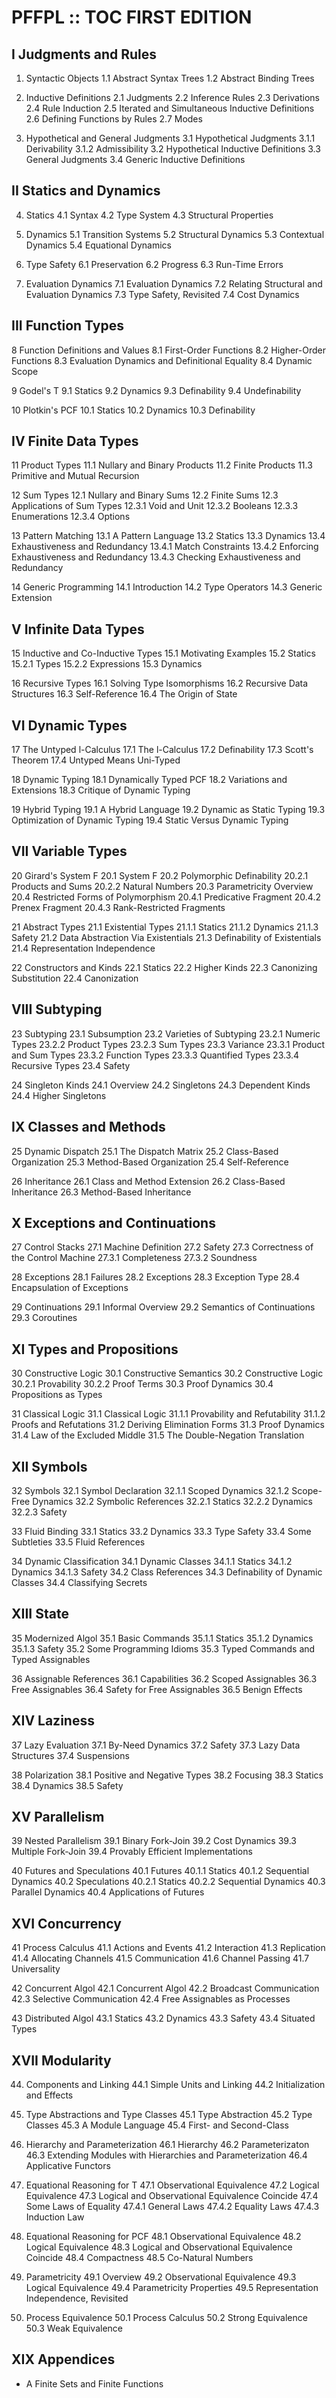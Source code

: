 # PFFPL :: TOC FIRST EDITION

## I Judgments and Rules

  1. Syntactic Objects
    1.1 Abstract Syntax Trees
    1.2 Abstract Binding Trees

  2. Inductive Definitions
    2.1 Judgments
    2.2 Inference Rules
    2.3 Derivations
    2.4 Rule Induction
    2.5 Iterated and Simultaneous Inductive Definitions
    2.6 Defining Functions by Rules
    2.7 Modes

  3. Hypothetical and General Judgments
    3.1 Hypothetical Judgments
      3.1.1 Derivability
      3.1.2 Admissibility
    3.2 Hypothetical Inductive Definitions
    3.3 General Judgments
    3.4 Generic Inductive Definitions

## II Statics and Dynamics

  4. Statics
    4.1 Syntax
    4.2 Type System
    4.3 Structural Properties

  5. Dynamics
    5.1 Transition Systems
    5.2 Structural Dynamics
    5.3 Contextual Dynamics
    5.4 Equational Dynamics

  6. Type Safety
    6.1 Preservation
    6.2 Progress
    6.3 Run-Time Errors

  7. Evaluation Dynamics
    7.1 Evaluation Dynamics
    7.2 Relating Structural and Evaluation Dynamics
    7.3 Type Safety, Revisited
    7.4 Cost Dynamics

## III Function Types

  8 Function Definitions and Values
  8.1 First-Order Functions
  8.2 Higher-Order Functions
  8.3 Evaluation Dynamics and Definitional Equality
  8.4 Dynamic Scope

  9 Godel's T
  9.1 Statics
  9.2 Dynamics
  9.3 Definability
  9.4 Undefinability

  10 Plotkin's PCF
  10.1 Statics
  10.2 Dynamics
  10.3 Definability

## IV Finite Data Types

  11 Product Types
  11.1 Nullary and Binary Products
  11.2 Finite Products
  11.3 Primitive and Mutual Recursion

  12 Sum Types
  12.1 Nullary and Binary Sums
  12.2 Finite Sums
  12.3 Applications of Sum Types
  12.3.1 Void and Unit
  12.3.2 Booleans
  12.3.3 Enumerations
  12.3.4 Options

  13 Pattern Matching
  13.1 A Pattern Language
  13.2 Statics
  13.3 Dynamics
  13.4 Exhaustiveness and Redundancy
  13.4.1 Match Constraints
  13.4.2 Enforcing Exhaustiveness and Redundancy
  13.4.3 Checking Exhaustiveness and Redundancy

  14 Generic Programming
  14.1 Introduction
  14.2 Type Operators
  14.3 Generic Extension

## V Infinite Data Types

  15 Inductive and Co-Inductive Types
  15.1 Motivating Examples
  15.2 Statics
  15.2.1 Types
  15.2.2 Expressions
  15.3 Dynamics

  16 Recursive Types
  16.1 Solving Type Isomorphisms
  16.2 Recursive Data Structures
  16.3 Self-Reference
  16.4 The Origin of State

## VI Dynamic Types

  17 The Untyped l-Calculus
  17.1 The l-Calculus
  17.2 Definability
  17.3 Scott's Theorem
  17.4 Untyped Means Uni-Typed

  18 Dynamic Typing
  18.1 Dynamically Typed PCF
  18.2 Variations and Extensions
  18.3 Critique of Dynamic Typing

  19 Hybrid Typing
  19.1 A Hybrid Language
  19.2 Dynamic as Static Typing
  19.3 Optimization of Dynamic Typing
  19.4 Static Versus Dynamic Typing

## VII Variable Types

  20 Girard's System F
  20.1 System F
  20.2 Polymorphic Definability
  20.2.1 Products and Sums
  20.2.2 Natural Numbers
  20.3 Parametricity Overview
  20.4 Restricted Forms of Polymorphism
  20.4.1 Predicative Fragment
  20.4.2 Prenex Fragment
  20.4.3 Rank-Restricted Fragments

  21 Abstract Types
  21.1 Existential Types
  21.1.1 Statics
  21.1.2 Dynamics
  21.1.3 Safety
  21.2 Data Abstraction Via Existentials
  21.3 Definability of Existentials
  21.4 Representation Independence

  22 Constructors and Kinds
  22.1 Statics
  22.2 Higher Kinds
  22.3 Canonizing Substitution
  22.4 Canonization

## VIII Subtyping

  23 Subtyping
  23.1 Subsumption
  23.2 Varieties of Subtyping
  23.2.1 Numeric Types
  23.2.2 Product Types
  23.2.3 Sum Types
  23.3 Variance
  23.3.1 Product and Sum Types
  23.3.2 Function Types
  23.3.3 Quantified Types
  23.3.4 Recursive Types
  23.4 Safety

  24 Singleton Kinds
  24.1 Overview
  24.2 Singletons
  24.3 Dependent Kinds
  24.4 Higher Singletons

## IX Classes and Methods

  25 Dynamic Dispatch
  25.1 The Dispatch Matrix
  25.2 Class-Based Organization
  25.3 Method-Based Organization
  25.4 Self-Reference

  26 Inheritance
  26.1 Class and Method Extension
  26.2 Class-Based Inheritance
  26.3 Method-Based Inheritance

## X Exceptions and Continuations

  27 Control Stacks
  27.1 Machine Definition
  27.2 Safety
  27.3 Correctness of the Control Machine
  27.3.1 Completeness
  27.3.2 Soundness

  28 Exceptions
  28.1 Failures
  28.2 Exceptions
  28.3 Exception Type
  28.4 Encapsulation of Exceptions

  29 Continuations
  29.1 Informal Overview
  29.2 Semantics of Continuations
  29.3 Coroutines

## XI Types and Propositions

  30 Constructive Logic
  30.1 Constructive Semantics
  30.2 Constructive Logic
  30.2.1 Provability
  30.2.2 Proof Terms
  30.3 Proof Dynamics
  30.4 Propositions as Types

  31 Classical Logic
  31.1 Classical Logic
  31.1.1 Provability and Refutability
  31.1.2 Proofs and Refutations
  31.2 Deriving Elimination Forms
  31.3 Proof Dynamics
  31.4 Law of the Excluded Middle
  31.5 The Double-Negation Translation

## XII Symbols

  32 Symbols
  32.1 Symbol Declaration
  32.1.1 Scoped Dynamics
  32.1.2 Scope-Free Dynamics
  32.2 Symbolic References
  32.2.1 Statics
  32.2.2 Dynamics
  32.2.3 Safety

  33 Fluid Binding
  33.1 Statics
  33.2 Dynamics
  33.3 Type Safety
  33.4 Some Subtleties
  33.5 Fluid References

  34 Dynamic Classification
  34.1 Dynamic Classes
  34.1.1 Statics
  34.1.2 Dynamics
  34.1.3 Safety
  34.2 Class References
  34.3 Definability of Dynamic Classes
  34.4 Classifying Secrets

## XIII State

  35 Modernized Algol
  35.1 Basic Commands
  35.1.1 Statics
  35.1.2 Dynamics
  35.1.3 Safety
  35.2 Some Programming Idioms
  35.3 Typed Commands and Typed Assignables

  36 Assignable References
  36.1 Capabilities
  36.2 Scoped Assignables
  36.3 Free Assignables
  36.4 Safety for Free Assignables
  36.5 Benign Effects

## XIV Laziness

  37 Lazy Evaluation
  37.1 By-Need Dynamics
  37.2 Safety
  37.3 Lazy Data Structures
  37.4 Suspensions

  38 Polarization
  38.1 Positive and Negative Types
  38.2 Focusing
  38.3 Statics
  38.4 Dynamics
  38.5 Safety

## XV Parallelism

  39 Nested Parallelism
  39.1 Binary Fork-Join
  39.2 Cost Dynamics
  39.3 Multiple Fork-Join
  39.4 Provably Efficient Implementations

  40 Futures and Speculations
  40.1 Futures
  40.1.1 Statics
  40.1.2 Sequential Dynamics
  40.2 Speculations
  40.2.1 Statics
  40.2.2 Sequential Dynamics
  40.3 Parallel Dynamics
  40.4 Applications of Futures

## XVI Concurrency

  41 Process Calculus
  41.1 Actions and Events
  41.2 Interaction
  41.3 Replication
  41.4 Allocating Channels
  41.5 Communication
  41.6 Channel Passing
  41.7 Universality

  42 Concurrent Algol
  42.1 Concurrent Algol
  42.2 Broadcast Communication
  42.3 Selective Communication
  42.4 Free Assignables as Processes

  43 Distributed Algol
  43.1 Statics
  43.2 Dynamics
  43.3 Safety
  43.4 Situated Types

## XVII Modularity

  44. Components and Linking
    44.1 Simple Units and Linking
    44.2 Initialization and Effects

  45. Type Abstractions and Type Classes
    45.1 Type Abstraction
    45.2 Type Classes
    45.3 A Module Language
    45.4 First- and Second-Class

  46. Hierarchy and Parameterization
    46.1 Hierarchy
    46.2 Parameterizaton
    46.3 Extending Modules with Hierarchies and Parameterization
    46.4 Applicative Functors

  47. Equational Reasoning for T
    47.1 Observational Equivalence
    47.2 Logical Equivalence
    47.3 Logical and Observational Equivalence Coincide
    47.4 Some Laws of Equality
      47.4.1 General Laws
      47.4.2 Equality Laws
      47.4.3 Induction Law

  48. Equational Reasoning for PCF
    48.1 Observational Equivalence
    48.2 Logical Equivalence
    48.3 Logical and Observational Equivalence Coincide
    48.4 Compactness
    48.5 Co-Natural Numbers

  49. Parametricity
    49.1 Overview
    49.2 Observational Equivalence
    49.3 Logical Equivalence
    49.4 Parametricity Properties
    49.5 Representation Independence, Revisited

  50. Process Equivalence
    50.1 Process Calculus
    50.2 Strong Equivalence
    50.3 Weak Equivalence

## XIX Appendices

  * A Finite Sets and Finite Functions
